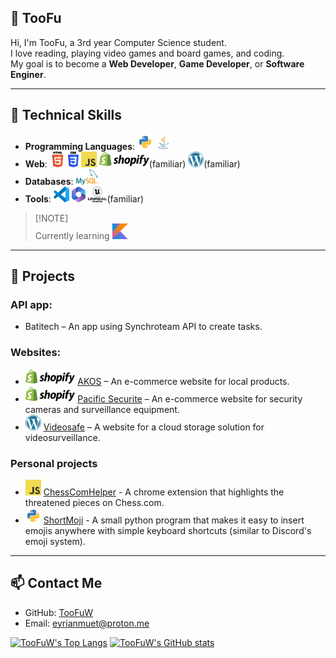 ## 👋 TooFu

Hi, I'm TooFu, a 3rd year Computer Science student.  
I love reading, playing video games and board games, and coding.  
My goal is to become a **Web Developer**, **Game Developer**, or **Software Enginer**.

---

## 🔧 Technical Skills

- **Programming Languages**: <code><img height="25" alt="python" src="https://github.com/TooFuW/TooFuW/blob/main/images/python%20logo.png"></code> <code><img height="25" alt="java" src="https://github.com/TooFuW/TooFuW/blob/main/images/java%20logo.png"></code>
- **Web**: <code><img height="25" alt="html" src="https://github.com/TooFuW/TooFuW/blob/main/images/html%20logo.png"></code> <code><img height="25" alt="css" src="https://github.com/TooFuW/TooFuW/blob/main/images/css%20logo.png"></code> <code><img height="25" alt="javascript" src="https://github.com/TooFuW/TooFuW/blob/main/images/javascript%20logo.png"></code> <code><img height="25" alt="shopify" src="https://github.com/TooFuW/TooFuW/blob/main/images/shopify%20logo.png"></code>(familiar) <code><img height="25" alt="wordpress" src="https://github.com/TooFuW/TooFuW/blob/main/images/wordpress%20logo.png"></code>(familiar)
- **Databases**: <code><img height="25" alt="mysql" src="https://github.com/TooFuW/TooFuW/blob/main/images/mysql%20logo.png"></code>
- **Tools**: <code><img height="25" alt="vscode" src="https://github.com/TooFuW/TooFuW/blob/main/images/vscode%20logo.png"></code> <code><img height="25" alt="microsoft office" src="https://github.com/TooFuW/TooFuW/blob/main/images/microsoft%20365%20logo.svg"></code> <code><img height="25" alt="unreal engine" src="https://github.com/TooFuW/TooFuW/blob/main/images/unreal%20engine%20logo.png"></code>(familiar)
> [!NOTE]\
> Currently learning <code><img height="25" alt="kotlin" src="https://github.com/TooFuW/TooFuW/blob/main/images/kotlin%20logo.png"></code>

---

## 🚀 Projects

### API app:
- Batitech – An app using Synchroteam API to create tasks.

### Websites:
- <code><img height="25" alt="shopify" src="https://github.com/TooFuW/TooFuW/blob/main/images/shopify%20logo.png"></code> [AKOS](https://akos.nc/) – An e-commerce website for local products.
- <code><img height="25" alt="shopify" src="https://github.com/TooFuW/TooFuW/blob/main/images/shopify%20logo.png"></code> [Pacific Securite](https://pacificsecurite.nc/) – An e-commerce website for security cameras and surveillance equipment.
- <code><img height="25" alt="wordpress" src="https://github.com/TooFuW/TooFuW/blob/main/images/wordpress%20logo.png"></code> [Videosafe](https://videosafe.pacificsecurite.nc/) – A website for a cloud storage solution for videosurveillance.

### Personal projects
- <code><img height="25" alt="javascript" src="https://github.com/TooFuW/TooFuW/blob/main/images/javascript%20logo.png"></code> [ChessComHelper](https://github.com/TooFuW/ChromeExtension_ChessComHelper/) - A chrome extension that highlights the threatened pieces on Chess.com.
- <code><img height="25" alt="python" src="https://github.com/TooFuW/TooFuW/blob/main/images/python%20logo.png"></code> [ShortMoji](https://github.com/TooFuW/ShortMoji) - A small python program that makes it easy to insert emojis anywhere with simple keyboard shortcuts (similar to Discord's emoji system).

---

## 📫 Contact Me

- GitHub: [TooFuW](https://github.com/TooFuW)
- Email: [eyrianmuet@proton.me](mailto:eyrianmuet@proton.me)
<!--- - Portfolio: [Coming one day](https://example.com) --->

[![TooFuW's Top Langs](https://github-readme-stats.vercel.app/api/top-langs/?username=TooFuW&layout=donut)](https://github.com/TooFuW)
[![TooFuW's GitHub stats](https://github-readme-stats.vercel.app/api?username=TooFuW)](https://github.com/TooFuW)
